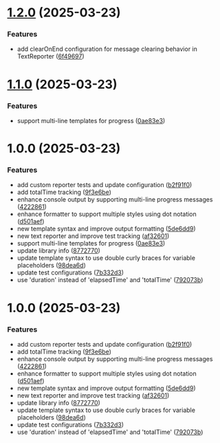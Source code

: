 # [1.2.0](https://github.com/fvena/vitest-text-reporter/compare/v1.1.0...v1.2.0) (2025-03-23)

### Features

- add clearOnEnd configuration for message clearing behavior in TextReporter ([6f49697](https://github.com/fvena/vitest-text-reporter/commit/6f4969714c0f7bd86d970714dcf32a3fa1bc7061))

# [1.1.0](https://github.com/fvena/vitest-text-reporter/compare/v1.0.0...v1.1.0) (2025-03-23)

### Features

- support multi-line templates for progress ([0ae83e3](https://github.com/fvena/vitest-text-reporter/commit/0ae83e368c9a3b2396c28a099ca34c054695d1b0))

# 1.0.0 (2025-03-23)

### Features

- add custom reporter tests and update configuration ([b2f91f0](https://github.com/fvena/vitest-text-reporter/commit/b2f91f09ca59b3febe2a6d4601a5adf9eadc9c1c))
- add totalTime tracking ([9f3e6be](https://github.com/fvena/vitest-text-reporter/commit/9f3e6be43792d39e5ecaafbda69e28ab8b52a58b))
- enhance console output by supporting multi-line progress messages ([4222861](https://github.com/fvena/vitest-text-reporter/commit/42228616e30d2699e57507265f7cb74ea2be6df0))
- enhance formatter to support multiple styles using dot notation ([d501aef](https://github.com/fvena/vitest-text-reporter/commit/d501aef8e966222cab7c03b83484c8f356b69c33))
- new template syntax and improve output formatting ([5de6dd9](https://github.com/fvena/vitest-text-reporter/commit/5de6dd9c8ab62f50c7afb7b36fc4eab7c86db63b))
- new text reporter and improve test tracking ([af32601](https://github.com/fvena/vitest-text-reporter/commit/af3260183d03fd9d3598c2c3ed889b55236b1709))
- support multi-line templates for progress ([0ae83e3](https://github.com/fvena/vitest-text-reporter/commit/0ae83e368c9a3b2396c28a099ca34c054695d1b0))
- update library info ([8772770](https://github.com/fvena/vitest-text-reporter/commit/877277093ffcb0e3cba777551d7bdf35e3be6f9f))
- update template syntax to use double curly braces for variable placeholders ([98dea6d](https://github.com/fvena/vitest-text-reporter/commit/98dea6dd15db97bc29bf286c7e2f5a0006b6047d))
- update test configurations ([7b332d3](https://github.com/fvena/vitest-text-reporter/commit/7b332d3a83e873f989e7392d5ed393d8e75e2b5e))
- use 'duration' instead of 'elapsedTime' and 'totalTime' ([792073b](https://github.com/fvena/vitest-text-reporter/commit/792073bcb5e8ef4d63f23609fc4c54c8e52cadfb))

# 1.0.0 (2025-03-23)

### Features

- add custom reporter tests and update configuration ([b2f91f0](https://github.com/fvena/vitest-text-reporter/commit/b2f91f09ca59b3febe2a6d4601a5adf9eadc9c1c))
- add totalTime tracking ([9f3e6be](https://github.com/fvena/vitest-text-reporter/commit/9f3e6be43792d39e5ecaafbda69e28ab8b52a58b))
- enhance console output by supporting multi-line progress messages ([4222861](https://github.com/fvena/vitest-text-reporter/commit/42228616e30d2699e57507265f7cb74ea2be6df0))
- enhance formatter to support multiple styles using dot notation ([d501aef](https://github.com/fvena/vitest-text-reporter/commit/d501aef8e966222cab7c03b83484c8f356b69c33))
- new template syntax and improve output formatting ([5de6dd9](https://github.com/fvena/vitest-text-reporter/commit/5de6dd9c8ab62f50c7afb7b36fc4eab7c86db63b))
- new text reporter and improve test tracking ([af32601](https://github.com/fvena/vitest-text-reporter/commit/af3260183d03fd9d3598c2c3ed889b55236b1709))
- update library info ([8772770](https://github.com/fvena/vitest-text-reporter/commit/877277093ffcb0e3cba777551d7bdf35e3be6f9f))
- update template syntax to use double curly braces for variable placeholders ([98dea6d](https://github.com/fvena/vitest-text-reporter/commit/98dea6dd15db97bc29bf286c7e2f5a0006b6047d))
- update test configurations ([7b332d3](https://github.com/fvena/vitest-text-reporter/commit/7b332d3a83e873f989e7392d5ed393d8e75e2b5e))
- use 'duration' instead of 'elapsedTime' and 'totalTime' ([792073b](https://github.com/fvena/vitest-text-reporter/commit/792073bcb5e8ef4d63f23609fc4c54c8e52cadfb))
